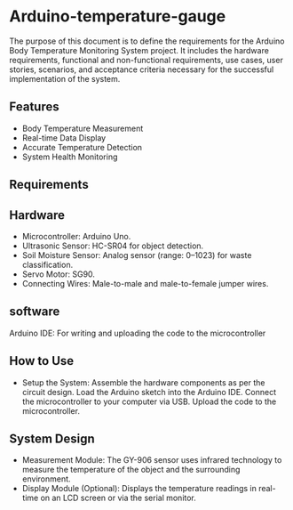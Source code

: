 # Arduino-temperature-gauge

The purpose of this document is to define the requirements for the Arduino Body Temperature Monitoring System project. It includes the hardware requirements, functional and non-functional requirements, use cases, user stories, scenarios, and acceptance criteria necessary for the successful implementation of the system.

## Features
- Body Temperature Measurement
- Real-time Data Display
- Accurate Temperature Detection
- System Health Monitoring

## Requirements

## Hardware
  
- Microcontroller: Arduino Uno.
- Ultrasonic Sensor: HC-SR04 for object detection.
 - Soil Moisture Sensor: Analog sensor (range: 0–1023) for waste classification.
- Servo Motor: SG90.
- Connecting Wires: Male-to-male and male-to-female jumper wires.

 ## software
  Arduino IDE: For writing and uploading the code to the microcontroller

  ## How to Use

  - Setup the System:
Assemble the hardware components as per the circuit design.
Load the Arduino sketch into the Arduino IDE.
Connect the microcontroller to your computer via USB.
Upload the code to the microcontroller.


## System Design

- Measurement Module:
  The GY-906 sensor uses infrared technology to measure the temperature of the object and the surrounding environment.
- Display Module (Optional):
  Displays the temperature readings in real-time on an LCD screen or via the serial monitor.
